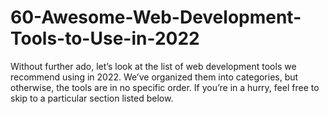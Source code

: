 # 60-Awesome-Web-Development-Tools-to-Use-in-2022
Without further ado, let’s look at the list of web development tools we recommend using in 2022. We’ve organized them into categories, but otherwise, the tools are in no specific order. If you’re in a hurry, feel free to skip to a particular section listed below.
